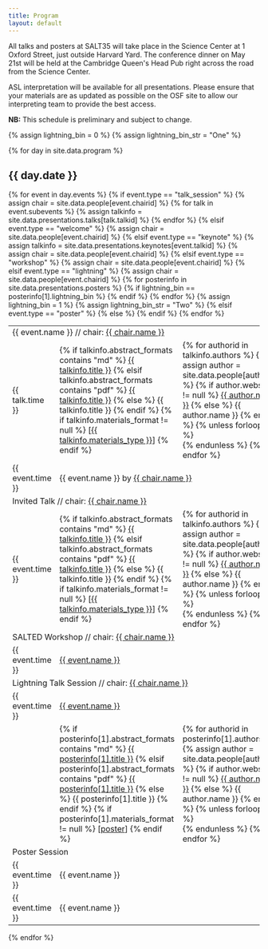 ```yaml
---
title: Program
layout: default
---
```


 


<script type="text/javascript">
   function lightning(cls, arr) {
       var rows = document.getElementsByClassName(cls);
       for (var i = 0; i < rows.length; i++) {
	         rows[i].classList.toggle("hidden");
       }
       document.getElementById(arr).classList.toggle("collapsed");
   }
</script>

All talks and posters at SALT35 will take place in the Science Center at 1 Oxford Street, just outside Harvard Yard. The conference dinner on May 21st will be held at the Cambridge Queen's Head Pub right across the road from the Science Center.

ASL interpretation will be available for all presentations. Please ensure that your materials are as updated as possible on the OSF site to allow our interpreting team to provide the best access.

<p>
  <b>NB:</b> This schedule is preliminary and subject to change.
</p>

{% assign lightning_bin = 0 %}
{% assign lightning_bin_str = "One" %}

{% for day in site.data.program %}

<h2 id="{{ day.day }}">{{ day.date }}</h2>

<table class="program">
  <tbody>
    {% for event in day.events %}
    {% if event.type == "talk_session" %}
      {% assign chair = site.data.people[event.chairid] %}
      <tr class="talkChairinfo">
        <td colspan="3">
          {{ event.name }} // chair: <a href="{{ chair.website }}" class="chairName">{{ chair.name }}</a>
        </td>
      </tr>
      {% for talk in event.subevents %}
        {% assign talkinfo = site.data.presentations.talks[talk.talkid] %}
        <tr class="talk">
          <td class="time">{{ talk.time }}</td>
          <td class="title">
            {% if talkinfo.abstract_formats contains "md" %}
              <a href="/salt34/abstracts/{{ talk.talkid }}.html">{{ talkinfo.title }}</a>
            {% elsif talkinfo.abstract_formats contains "pdf" %}
              <a href="/salt34/abstracts/{{ talk.talkid }}.pdf">{{ talkinfo.title }}</a>
            {% else %}
              {{ talkinfo.title }}
            {% endif %}
            {% if talkinfo.materials_format != null %}
              [<a href="{{ site.baseurl }}/presentation-materials/{{ talk.talkid }}.{{ talkinfo.materials_format }}">{{ talkinfo.materials_type }}</a>]
            {% endif %}
          </td>
          <td class="authors">
            {% for authorid in talkinfo.authors %}
              {% assign author = site.data.people[authorid] %}
              {% if author.website != null %}
                <a class="authorwebsite" href="{{ author.website }}">{{ author.name }}</a>
              {% else %}
                {{ author.name }}
              {% endif %}
              {% unless forloop.last %}<br/>{% endunless %}
            {% endfor %}
          </td>
        </tr>
      {% endfor %}
    {% elsif event.type == "welcome" %}
    {% assign chair = site.data.people[event.chairid] %}
    <tr>
      <td class="time">{{ event.time }}</td>
      <td class="title" colspan="2">{{ event.name }} by <a href="{{ chair.website }}">{{ chair.name }}</a></td>
    </tr>
    {% elsif event.type == "keynote" %}
    {% assign talkinfo = site.data.presentations.keynotes[event.talkid] %}
    {% assign chair = site.data.people[event.chairid] %}
    <tr class="invitedChairinfo"><td colspan="3">Invited Talk // chair: <a href="{{ chair.website }}" class="chairName">{{ chair.name }}</a></td></tr>
    <tr class="invited">
      <td class="time">{{ event.time }}</td>
      <td class="title">
      {% if talkinfo.abstract_formats contains "md" %}
      <a href="/salt34/abstracts/{{ event.talkid }}.html">{{ talkinfo.title }}</a>
      {% elsif talkinfo.abstract_formats contains "pdf" %}
      <a href="/salt34/abstracts/{{ event.talkid }}.pdf">{{ talkinfo.title }}</a>
      {% else %}
      {{ talkinfo.title }}
      {% endif %}
      {% if talkinfo.materials_format != null %}
        [<a href="{{ site.baseurl }}/presentation-materials/{{ event.talkid }}.{{ talkinfo.materials_format }}">{{ talkinfo.materials_type }}</a>]
      {% endif %}
      </td>
      <td class="authors">
        {% for authorid in talkinfo.authors %}
          {% assign author = site.data.people[authorid] %}
          {% if author.website != null %}
          <a class="authorwebsite" href="{{ author.website }}">{{ author.name }}</a>
          {% else %}
          {{ author.name }}
          {% endif %}
          {% unless forloop.last %}<br/>{% endunless %}
        {% endfor %}
      </td>
    </tr>
    {% elsif event.type == "workshop" %}
    {% assign chair = site.data.people[event.chairid] %}
    <tr class="posterChairinfo"><td colspan="3">SALTED Workshop // chair: <a href="{{ chair.website }}" class="chairName">{{ chair.name }}</a></td></tr>
    <tr class="poster">
      <td class="time">{{ event.time }}</td>
      <td class="title" colspan="2"><a href="{{ site.baseurl }}/salted/">{{ event.name }}</a></td>
    </tr>
    {% elsif event.type == "lightning" %}
    {% assign chair = site.data.people[event.chairid] %}
    <tr class="posterChairinfo"><td colspan="3">Lightning Talk Session // chair: <a href="{{ chair.website }}" class="chairName">{{ chair.name }}</a></td></tr>
    <tr class="postertalk">
      <td class="time">{{ event.time }}</td>
      <td class="title" colspan="2">
        <span id="light{{ lightning_bin_str }}PosterArr" class="collapsed"></span>
        <a id="light{{ lightning_bin_str }}PosterSwitch" href="javascript:void(0)" onclick="lightning('posterInfoLight{{ lightning_bin_str }}', 'light{{ lightning_bin_str }}PosterArr')">{{ event.name }}</a>
      </td>
    </tr>
    {% for posterinfo in site.data.presentations.posters %}
      {% if lightning_bin == posterinfo[1].lightning_bin %}
      <tr class="posterInfoLight{{ lightning_bin_str }} hidden">
        <td class="time">&nbsp;</td>
        <td class="title">
        {% if posterinfo[1].abstract_formats contains "md" %}
        <a href="/salt34/abstracts/{{ posterinfo[0] }}.html">{{ posterinfo[1].title }}</a>
        {% elsif posterinfo[1].abstract_formats contains "pdf" %}
        <a href="/salt34/abstracts/{{ posterinfo[0] }}.pdf">{{ posterinfo[1].title }}</a>
        {% else %}
        {{ posterinfo[1].title }}
        {% endif %}
        {% if posterinfo[1].materials_format != null %}
          [<a href="{{ site.baseurl }}/presentation-materials/{{ posterinfo[0] }}.{{ posterinfo[1].materials_format }}">poster</a>]
        {% endif %}
        </td>
        <td class="authors">
        {% for authorid in posterinfo[1].authors %}
          {% assign author = site.data.people[authorid] %}
          {% if author.website != null %}
          <a class="authorwebsite" href="{{ author.website }}">{{ author.name }}</a>
          {% else %}
          {{ author.name }}
          {% endif %}
          {% unless forloop.last %}<br/>{% endunless %}
        {% endfor %}
        </td>
      </tr>
      {% endif %}
    {% endfor %}
    {% assign lightning_bin = 1 %}
    {% assign lightning_bin_str = "Two" %}
    {% elsif event.type == "poster" %}
    <tr class="posterChairinfo"><td colspan="3">Poster Session</td></tr>
    <tr class="postertalk">
      <td class="time">{{ event.time }}</td>
      <td class="title" colspan="2">{{ event.name }}</td>
    </tr>
    {% else %}
    <tr class="{{ event.type }}">
      <td class="time">{{ event.time }}</td>
      <td class="title" colspan="2">{{ event.name }}</td>
      <td></td>
    </tr>
    {% endif %}
    {% endfor %}
  </tbody>
</table>

{% endfor %}


<!---
<embed src="https://saltconf.github.io/salt35/assets/schedule.pdf" width="500" height="700" type="application/pdf" />

 --->
